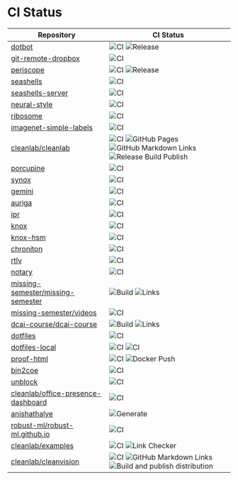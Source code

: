 # CI Status

| Repository | CI Status |
|---|---|
| [dotbot](https://github.com/anishathalye/dotbot) | ![CI](https://github.com/anishathalye/dotbot/actions/workflows/ci.yml/badge.svg) ![Release](https://github.com/anishathalye/dotbot/actions/workflows/release.yml/badge.svg) |
| [git-remote-dropbox](https://github.com/anishathalye/git-remote-dropbox) | ![CI](https://github.com/anishathalye/git-remote-dropbox/actions/workflows/ci.yml/badge.svg) |
| [periscope](https://github.com/anishathalye/periscope) | ![CI](https://github.com/anishathalye/periscope/actions/workflows/ci.yml/badge.svg) ![Release](https://github.com/anishathalye/periscope/actions/workflows/release.yml/badge.svg) |
| [seashells](https://github.com/anishathalye/seashells) | ![CI](https://github.com/anishathalye/seashells/actions/workflows/ci.yml/badge.svg) |
| [seashells-server](https://github.com/anishathalye/seashells-server) | ![CI](https://github.com/anishathalye/seashells-server/actions/workflows/ci.yml/badge.svg) |
| [neural-style](https://github.com/anishathalye/neural-style) | ![CI](https://github.com/anishathalye/neural-style/actions/workflows/ci.yml/badge.svg) |
| [ribosome](https://github.com/anishathalye/ribosome) | ![CI](https://github.com/anishathalye/ribosome/actions/workflows/ci.yml/badge.svg) |
| [imagenet-simple-labels](https://github.com/anishathalye/imagenet-simple-labels) | ![CI](https://github.com/anishathalye/imagenet-simple-labels/actions/workflows/ci.yml/badge.svg) |
| [cleanlab/cleanlab](https://github.com/cleanlab/cleanlab) | ![CI](https://github.com/cleanlab/cleanlab/actions/workflows/ci.yml/badge.svg) ![GitHub Pages](https://github.com/cleanlab/cleanlab/actions/workflows/gh-pages.yaml/badge.svg) ![GitHub Markdown Links](https://github.com/cleanlab/cleanlab/actions/workflows/links.yml/badge.svg) ![Release Build Publish](https://github.com/cleanlab/cleanlab/actions/workflows/release-build-publish.yml/badge.svg) |
| [porcupine](https://github.com/anishathalye/porcupine) | ![CI](https://github.com/anishathalye/porcupine/actions/workflows/ci.yml/badge.svg) |
| [synox](https://github.com/anishathalye/synox) | ![CI](https://github.com/anishathalye/synox/actions/workflows/ci.yml/badge.svg) |
| [gemini](https://github.com/anishathalye/gemini) | ![CI](https://github.com/anishathalye/gemini/actions/workflows/ci.yml/badge.svg) |
| [auriga](https://github.com/anishathalye/auriga) | ![CI](https://github.com/anishathalye/auriga/actions/workflows/ci.yml/badge.svg) |
| [ipr](https://github.com/anishathalye/ipr) | ![CI](https://github.com/anishathalye/ipr/actions/workflows/ci.yml/badge.svg) |
| [knox](https://github.com/anishathalye/knox) | ![CI](https://github.com/anishathalye/knox/actions/workflows/ci.yml/badge.svg) |
| [knox-hsm](https://github.com/anishathalye/knox-hsm) | ![CI](https://github.com/anishathalye/knox-hsm/actions/workflows/ci.yml/badge.svg) |
| [chroniton](https://github.com/anishathalye/chroniton) | ![CI](https://github.com/anishathalye/chroniton/actions/workflows/ci.yml/badge.svg) |
| [rtlv](https://github.com/anishathalye/rtlv) | ![CI](https://github.com/anishathalye/rtlv/actions/workflows/ci.yml/badge.svg) |
| [notary](https://github.com/anishathalye/notary) | ![CI](https://github.com/anishathalye/notary/actions/workflows/ci.yml/badge.svg) |
| [missing-semester/missing-semester](https://github.com/missing-semester/missing-semester) | ![Build](https://github.com/missing-semester/missing-semester/actions/workflows/build.yml/badge.svg) ![Links](https://github.com/missing-semester/missing-semester/actions/workflows/links.yml/badge.svg) |
| [missing-semester/videos](https://github.com/missing-semester/videos) | ![CI](https://github.com/missing-semester/videos/actions/workflows/ci.yml/badge.svg) |
| [dcai-course/dcai-course](https://github.com/dcai-course/dcai-course) | ![Build](https://github.com/dcai-course/dcai-course/actions/workflows/build.yml/badge.svg) ![Links](https://github.com/dcai-course/dcai-course/actions/workflows/links.yml/badge.svg) |
| [dotfiles](https://github.com/anishathalye/dotfiles) | ![CI](https://github.com/anishathalye/dotfiles/actions/workflows/ci.yml/badge.svg) |
| [dotfiles-local](https://github.com/anishathalye/dotfiles-local) | ![CI](https://github.com/anishathalye/dotfiles-local/actions/workflows/build.yml/badge.svg) ![CI](https://github.com/anishathalye/dotfiles-local/actions/workflows/ci.yml/badge.svg) |
| [proof-html](https://github.com/anishathalye/proof-html) | ![CI](https://github.com/anishathalye/proof-html/actions/workflows/ci.yml/badge.svg) ![Docker Push](https://github.com/anishathalye/proof-html/actions/workflows/docker.yml/badge.svg) |
| [bin2coe](https://github.com/anishathalye/bin2coe) | ![CI](https://github.com/anishathalye/bin2coe/actions/workflows/ci.yml/badge.svg) |
| [unblock](https://github.com/anishathalye/unblock) | ![CI](https://github.com/anishathalye/unblock/actions/workflows/ci.yml/badge.svg) |
| [cleanlab/office-presence-dashboard](https://github.com/cleanlab/office-presence-dashboard) | ![CI](https://github.com/cleanlab/office-presence-dashboard/actions/workflows/ci.yml/badge.svg) |
| [anishathalye](https://github.com/anishathalye/anishathalye) | ![Generate](https://github.com/anishathalye/anishathalye/actions/workflows/generate.yml/badge.svg) |
| [robust-ml/robust-ml.github.io](https://github.com/robust-ml/robust-ml.github.io) | ![CI](https://github.com/robust-ml/robust-ml.github.io/actions/workflows/build.yml/badge.svg) |
| [cleanlab/examples](https://github.com/cleanlab/examples) | ![CI](https://github.com/cleanlab/examples/actions/workflows/ci.yml/badge.svg) ![Link Checker](https://github.com/cleanlab/examples/actions/workflows/links.yml/badge.svg) |
| [cleanlab/cleanvision](https://github.com/cleanlab/cleanvision) | ![CI](https://github.com/cleanlab/cleanvision/actions/workflows/ci.yml/badge.svg) ![GitHub Markdown Links](https://github.com/cleanlab/cleanvision/actions/workflows/links.yml/badge.svg) ![Build and publish distribution](https://github.com/cleanlab/cleanvision/actions/workflows/release.yml/badge.svg) |
